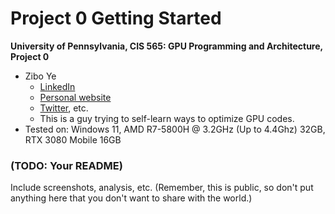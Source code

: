 Project 0 Getting Started
====================

**University of Pennsylvania, CIS 565: GPU Programming and Architecture, Project 0**


* Zibo Ye
  * [LinkedIn](https://www.linkedin.com/in/zibo-ye/)
  * [Personal website](https://www.etc.cmu.edu/blog/author/ziboy/)
  * [Twitter](https://twitter.com/zibo_ye), etc.
  * This is a guy trying to self-learn ways to optimize GPU codes.
* Tested on: Windows 11, AMD R7-5800H @ 3.2GHz (Up to 4.4Ghz) 32GB, RTX 3080 Mobile 16GB

### (TODO: Your README)

Include screenshots, analysis, etc. (Remember, this is public, so don't put
anything here that you don't want to share with the world.)

